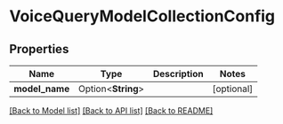# VoiceQueryModelCollectionConfig

## Properties

Name | Type | Description | Notes
------------ | ------------- | ------------- | -------------
**model_name** | Option<**String**> |  | [optional]

[[Back to Model list]](../README.md#documentation-for-models) [[Back to API list]](../README.md#documentation-for-api-endpoints) [[Back to README]](../README.md)


